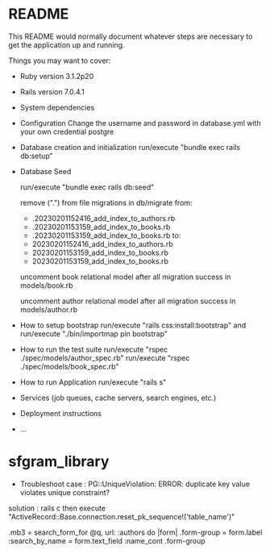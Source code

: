 # README

This README would normally document whatever steps are necessary to get the
application up and running.

Things you may want to cover:

* Ruby version
  3.1.2p20

* Rails version
  7.0.4.1

* System dependencies

* Configuration
  Change the username and password in database.yml with your own credential postgre
* Database creation and initialization
  run/execute "bundle exec rails db:setup"

* Database Seed
  
  run/execute "bundle exec rails db:seed"
  
  remove (".") from file migrations in db/migrate
  from:
    - .20230201152416_add_index_to_authors.rb
    - .20230201153159_add_index_to_books.rb
    - .20230201153159_add_index_to_books.rb
  to:
    - 20230201152416_add_index_to_authors.rb
    - 20230201153159_add_index_to_books.rb
    - 20230201153159_add_index_to_books.rb
  
  uncomment book relational model after all migration success in models/book.rb
  
  uncomment author relational model after all migration success in models/author.rb

* How to setup bootstrap
  run/execute "rails css:install:bootstrap"
  and
  run/execute "./bin/importmap pin bootstrap"

  
* How to run the test suite
  run/execute "rspec ./spec/models/author_spec.rb"
  run/execute "rspec ./spec/models/book_spec.rb"

* How to run Application 
  run/execute "rails s"

* Services (job queues, cache servers, search engines, etc.)

* Deployment instructions

* ...
# sfgram_library
* Troubleshoot
case : 
PG::UniqueViolation: ERROR: duplicate key value violates unique constraint?

solution :
rails c
then execute "ActiveRecord::Base.connection.reset_pk_sequence!('table_name')"


.mb3 
      = search_form_for @q, url: :authors do |form|
        .form-group
          = form.label :search_by_name
          = form.text_field :name_cont
        .form-group 